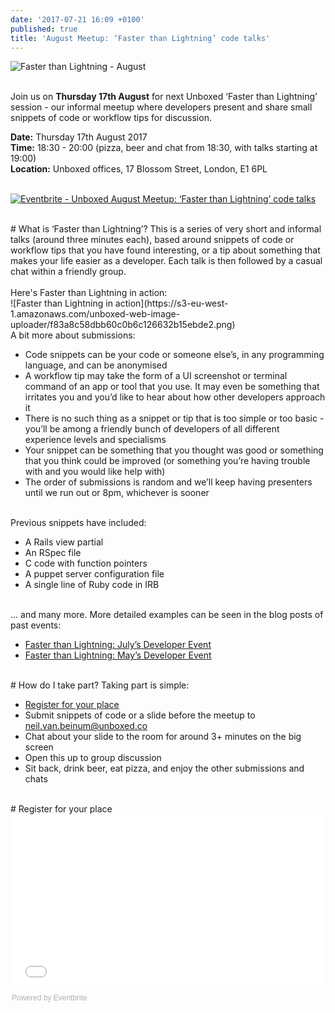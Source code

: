 ```yaml
---
date: '2017-07-21 16:09 +0100'
published: true
title: 'August Meetup: ‘Faster than Lightning’ code talks'
---
```

![Faster than Lightning - August](https://s3-eu-west-1.amazonaws.com/unboxed-web-image-uploader/442889ef9b1c31ef43dc6baa3710082b.png)

<br/>
Join us on <b>Thursday 17th August</b> for next Unboxed ‘Faster than Lightning’ session - our informal meetup where developers present and share small snippets of code or workflow tips for discussion.<br/>

<b>Date:</b> Thursday 17th August 2017<br/>
<b>Time:</b> 18:30 - 20:00 (pizza, beer and chat from 18:30, with talks starting at 19:00)<br/>
<b>Location:</b> Unboxed offices, 17 Blossom Street, London, E1 6PL<br/>
<br/>

<a href="https://www.eventbrite.co.uk/e/unboxed-august-meetup-faster-than-lightning-code-talks-tickets-36439046168?ref=ebtn" target="_blank"><img src="https://www.eventbrite.co.uk/custombutton?eid=36439046168" alt="Eventbrite - Unboxed August Meetup: ‘Faster than Lightning’ code talks" /></a>

<br/>
# What is ‘Faster than Lightning’?
This is a series of very short and informal talks (around three minutes each), based around snippets of code or workflow tips that you have found interesting, or a tip about something that makes your life easier as a developer. Each talk is then followed by a casual chat within a friendly group.<br/>

<br/>
Here's Faster than Lightning in action:<br/>
![Faster than Lightning in action](https://s3-eu-west-1.amazonaws.com/unboxed-web-image-uploader/f83a8c58dbb60c0b6c126632b15ebde2.png)

<br/>
A bit more about submissions:<br/>

- Code snippets can be your code or someone else’s, in any programming language, and can be anonymised
- A workflow tip may take the form of a UI screenshot or terminal command of an app or tool that you use. It may even be something that irritates you and you’d like to hear about how other developers approach it
- There is no such thing as a snippet or tip that is too simple or too basic - you’ll be among a friendly bunch of developers of all different experience levels and specialisms
- Your snippet can be something that you thought was good or something that you think could be improved (or something you’re having trouble with and you would like help with)
- The order of submissions is random and we’ll keep having presenters until we run out or 8pm, whichever is sooner

<br/>
Previous snippets have included:<br/>

- A Rails view partial
- An RSpec file
- C code with function pointers
- A puppet server configuration file
- A single line of Ruby code in IRB

<br/>
… and many more. More detailed examples can be seen in the blog posts of past events:<br/>

- [Faster than Lightning: July’s Developer Event](https://unboxed.co/blog/faster-than-lightning-july-s-developer-event/)
- [Faster than Lightning: May’s Developer Event](https://unboxed.co/blog/faster-than-lightning-may-s-monthly-developer-event/)

<br/>
# How do I take part?
Taking part is simple:<br/>

- [Register for your place](https://www.eventbrite.co.uk/e/unboxed-august-meetup-faster-than-lightning-code-talks-tickets-36439046168)
- Submit snippets of code or a slide before the meetup to neil.van.beinum@unboxed.co
- Chat about your slide to the room for around 3+ minutes on the big screen
- Open this up to group discussion
- Sit back, drink beer, eat pizza, and enjoy the other submissions and chats

<br/>
# Register for your place
<div style="width:100%; text-align:left;"><iframe src="//eventbrite.co.uk/tickets-external?eid=36439046168&ref=etckt" frameborder="0" height="275" width="100%" vspace="0" hspace="0" marginheight="5" marginwidth="5" scrolling="auto" allowtransparency="true"></iframe><div style="font-family:Helvetica, Arial; font-size:12px; padding:10px 0 5px; margin:2px; width:100%; text-align:left;" ><a class="powered-by-eb" style="color: #ADB0B6; text-decoration: none;" target="_blank" href="http://www.eventbrite.co.uk/">Powered by Eventbrite</a></div></div>

